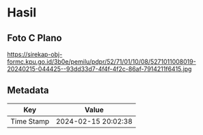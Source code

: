 # Hasil

## Foto C Plano

https://sirekap-obj-formc.kpu.go.id/3b0e/pemilu/pdpr/52/71/01/10/08/5271011008019-20240215-044425--93dd33d7-4f4f-4f2c-86af-7914211f6415.jpg


## Metadata

| Key        | Value               |
| ---------- | ------------------- |
| Time Stamp | 2024-02-15 20:02:38 |



